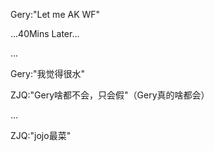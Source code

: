 Gery:"Let me AK WF"

...40Mins Later...

...

Gery:"我觉得很水"

ZJQ:"Gery啥都不会，只会假"（Gery真的啥都会）

...

ZJQ:"jojo最菜"
